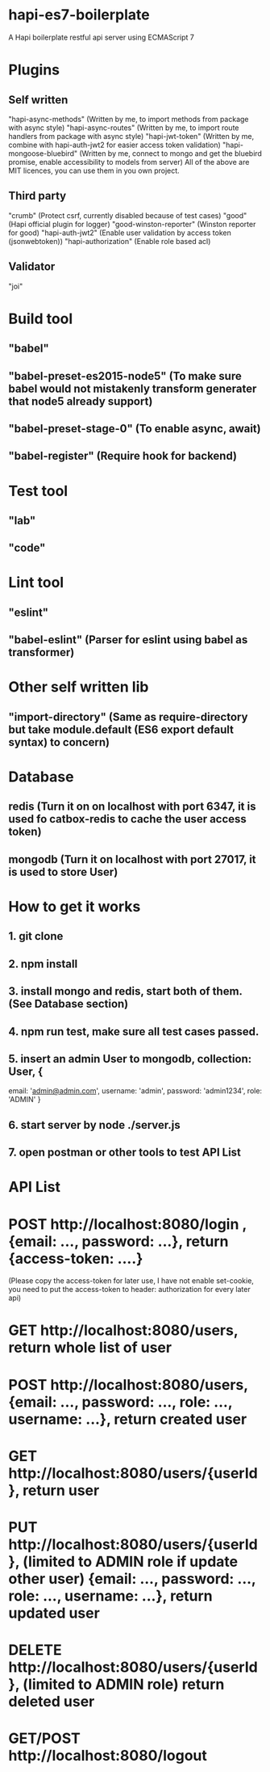 # hapi-es7-boilerplate
A Hapi boilerplate restful api server using ECMAScript 7
# Plugins
## Self written
"hapi-async-methods" (Written by me, to import methods from package with async style)
"hapi-async-routes" (Written by me, to import route handlers from package with async style)
"hapi-jwt-token" (Written by me, combine with hapi-auth-jwt2 for easier access token validation)
"hapi-mongoose-bluebird" (Written by me, connect to mongo and get the bluebird promise, enable accessibility to models from server)
All of the above are MIT licences, you can use them in you own project.
## Third party
"crumb" (Protect csrf, currently disabled because of test cases)
"good" (Hapi official plugin for logger)
"good-winston-reporter" (Winston reporter for good)
"hapi-auth-jwt2" (Enable user validation by access token (jsonwebtoken))
"hapi-authorization" (Enable role based acl)

## Validator
"joi"

# Build tool
## "babel"
## "babel-preset-es2015-node5" (To make sure babel would not mistakenly transform generater that node5 already support)
## "babel-preset-stage-0" (To enable async, await)
## "babel-register" (Require hook for backend)

# Test tool
## "lab" 
## "code"

# Lint tool
## "eslint"
## "babel-eslint" (Parser for eslint using babel as transformer)

# Other self written lib
## "import-directory" (Same as require-directory but take module.default (ES6 export default syntax) to concern)

# Database
## redis (Turn it on on localhost with port 6347, it is used fo catbox-redis to cache the user access token)
## mongodb (Turn it on localhost with port 27017, it is used to store User)

# How to get it works
## 1. git clone
## 2. npm install
## 3. install mongo and redis, start both of them. (See Database section)
## 4. npm run test, make sure all test cases passed.
## 5. insert an admin User to mongodb, collection: User, {
  email: 'admin@admin.com',
  username: 'admin',
  password: 'admin1234',
  role: 'ADMIN'
}
## 6. start server by node ./server.js
## 7. open postman or other tools to test API List

# API List
# POST http://localhost:8080/login , {email: ..., password: ...}, return {access-token: ....}
(Please copy the access-token for later use, I have not enable set-cookie, you need to put the access-token to header: authorization for every later api)
# GET http://localhost:8080/users, return whole list of user
# POST http://localhost:8080/users,  {email: ..., password: ..., role: ..., username: ...}, return created user
# GET http://localhost:8080/users/{userId}, return user
# PUT http://localhost:8080/users/{userId}, (limited to ADMIN role if update other user) {email: ..., password: ..., role: ..., username: ...}, return updated user
# DELETE http://localhost:8080/users/{userId}, (limited to ADMIN role) return deleted user
# GET/POST http://localhost:8080/logout
